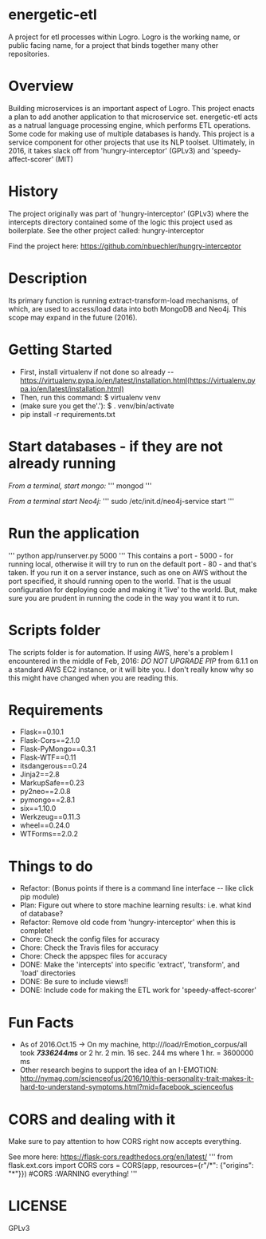 # energetic-etl
A project for etl processes within Logro. Logro is the working name, or public facing name, for a project that binds together many other repositories.

# Overview
Building microservices is an important aspect of Logro. This project enacts a plan to add another application to that microservice set. energetic-etl acts as a natrual language processing engine, which performs ETL operations. Some code for making use of multiple databases is handy. This project is a service component for other projects that use its NLP toolset. Ultimately, in 2016, it takes slack off from 'hungry-interceptor' (GPLv3) and 'speedy-affect-scorer' (MIT) 

# History
The project originally was part of 'hungry-interceptor' (GPLv3) where the intercepts directory contained some of the logic this project used as boilerplate. See the other project called: hungry-interceptor

Find the project here: https://github.com/nbuechler/hungry-interceptor

# Description
Its primary function is running extract-transform-load mechanisms, of which, are used to access/load data into both MongoDB and Neo4j. This scope may expand in the future (2016).

# Getting Started
* First, install virtualenv if not done so already -- https://virtualenv.pypa.io/en/latest/installation.html(https://virtualenv.pypa.io/en/latest/installation.html)
* Then, run this command: $ virtualenv venv
* (make sure you get the'.'): $ . venv/bin/activate
* pip install -r requirements.txt

# Start databases - if they are not already running
_From a terminal, start mongo:_
'''
mongod
'''

_From a terminal start Neo4j:_
'''
sudo /etc/init.d/neo4j-service start
'''

# Run the application
'''
python app/runserver.py 5000 
'''
This contains a port - 5000 - for running local, otherwise it will try to run on the default port - 80 - and that's taken. If you run it on a server instance, such as one on AWS without the port specified, it should running open to the world. That is the usual configuration for deploying code and making it 'live' to the world. But, make sure you are prudent in running the code in the way you want it to run. 

# Scripts folder
The scripts folder is for automation. If using AWS, here's a problem I encountered in the middle of Feb, 2016:
_DO NOT UPGRADE PIP_ from 6.1.1 on a standard AWS EC2 instance, or it will bite you. I don't really know why so this might have changed when you are reading this.

# Requirements

* Flask==0.10.1
* Flask-Cors==2.1.0
* Flask-PyMongo==0.3.1
* Flask-WTF==0.11
* itsdangerous==0.24
* Jinja2==2.8
* MarkupSafe==0.23
* py2neo==2.0.8
* pymongo==2.8.1
* six==1.10.0
* Werkzeug==0.11.3
* wheel==0.24.0
* WTForms==2.0.2

# Things to do
* Refactor: (Bonus points if there is a command line interface -- like click pip module)
* Plan: Figure out where to store machine learning results: i.e. what kind of database?
* Refactor: Remove old code from 'hungry-interceptor' when this is complete!
* Chore: Check the config files for accuracy
* Chore: Check the Travis files for accuracy
* Chore: Check the appspec files for accuracy
* DONE: Make the 'intercepts' into specific 'extract', 'transform', and 'load' directories
* DONE: Be sure to include views!!
* DONE: Include code for making the ETL work for 'speedy-affect-scorer'

# Fun Facts
* As of 2016.Oct.15 -> On my machine, http://<root>/load/rEmotion_corpus/all took <b><i>7336244ms</i></b> or 2 hr. 2 min. 16 sec. 244 ms where 1 hr. = 3600000 ms
* Other research begins to support the idea of an I-EMOTION: http://nymag.com/scienceofus/2016/10/this-personality-trait-makes-it-hard-to-understand-symptoms.html?mid=facebook_scienceofus


# CORS and dealing with it
Make sure to pay attention to how CORS right now accepts everything.

See more here: https://flask-cors.readthedocs.org/en/latest/
'''
from flask.ext.cors import CORS
cors = CORS(app, resources={r"/\*": {"origins": "\*"}}) #CORS :WARNING everything!
'''

# LICENSE
GPLv3
